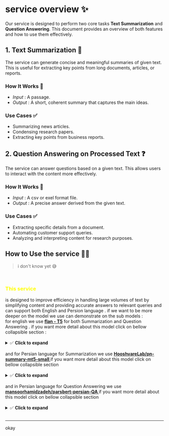# service overview ✨

Our service is designed to perform two core tasks **Text Summarization** and **Question Answering**. This document provides an overview of both features and how to use them effectively.

## 1. Text Summarization 📃

The service can generate concise and meaningful summaries of given text. This is useful for extracting key points from long documents, articles, or reports.

### **How It Works** 🤔

- _Input_ : A passage.
- _Output_ : A short, coherent summary that captures the main ideas.

### **Use Cases** ✅

- Summarizing news articles.
- Condensing research papers.
- Extracting key points from business reports.

## 2. Question Answering on Processed Text ❓

The service can answer questions based on a given text. This allows users to interact with the content more effectively.

### **How It Works** 🤔

- _Input_ : A csv or exel format file.
- _Output_ : A precise answer derived from the given text.

### **Use Cases** ✅

- Extracting specific details from a document.
- Automating customer support queries.
- Analyzing and interpreting content for research purposes.

## **How to Use the service** 🔰🎯

> i don't know yet 😅

<br>

<h3 style="color:yellow">This service</h3> is designed to improve efficiency in handling large volumes of text by simplifying content and providing accurate answers to relevant queries and can support both English and Persion language . if we want to be more deeper on the model we use can demonstrate on the sub models : <br>
for english we use <u><b>flan - T5</b></u> for both Summarization and Question Answering . if you want more detail about this model click on bellow collapsible section :
<br>
<br>
<details>
  <summary>✅ <b>Click to expand</b> </summary>

<br>

# 🧠 Flan-T5: An Overview

Flan-T5 (Fine-tuned Language Net T5) is an advanced version of Google's **T5 (Text-To-Text Transfer Transformer)** model, fine-tuned on **instruction-following tasks** to enhance its ability to understand and generate natural language.

---

## 🔍 Key Features

- **Instruction-Tuned:** Trained on a diverse set of tasks to improve performance in real-world applications.
- **Text-to-Text Framework:** Accepts input text and generates output text, making it highly flexible.
- **Multi-Task Learning:** Excels in summarization, translation, question answering, and more.
- **Scalable Variants:** Available in different sizes (**small**, **base**, **large**, **XL**, and **XXL**) to balance performance and efficiency.

---

## 🚀 How It Works

Flan-T5 follows the **encoder-decoder** (transformer) architecture:  
1️⃣ **Encoder:** Processes the input text.  
2️⃣ **Decoder:** Generates the output text based on learned patterns and instructions.

Unlike traditional models, Flan-T5 is **pre-trained** on a mixture of tasks before fine-tuning on **instruction datasets**, making it more adaptable to various applications.

---

## 🎯 Use Cases

✅ **Text Summarization** – Compressing long articles into concise summaries.  
✅ **Question Answering** – Extracting or generating answers from given contexts.  
✅ **Text Generation** – Writing creative or informative content based on prompts.  
✅ **Code Generation** – Assisting in programming by generating code snippets.  
✅ **Translation** – Converting text between multiple languages.

---

## 📊 Variants & Model Sizes

Flan-T5 comes in several versions, offering a trade-off between **speed** and **accuracy**:

| Model Variant     | Parameters | Use Case                                  |
| ----------------- | ---------- | ----------------------------------------- |
| **Flan-T5 Small** | ~80M       | Lightweight, suitable for simple tasks    |
| **Flan-T5 Base**  | ~250M      | Balanced for general use                  |
| **Flan-T5 Large** | ~780M      | Improved accuracy for complex tasks       |
| **Flan-T5 XL**    | ~3B        | Stronger reasoning and comprehension      |
| **Flan-T5 XXL**   | ~11B       | Best performance, requires more resources |

---

## ⚙️ How to Use Flan-T5

You can use Flan-T5 via **Hugging Face's Transformers library**:

```python
from transformers import T5Tokenizer, T5ForConditionalGeneration

# Load the model and tokenizer
model_name = "google/flan-t5-large"
tokenizer = T5Tokenizer.from_pretrained(model_name)
model = T5ForConditionalGeneration.from_pretrained(model_name)

# Define input text
input_text = "Summarize: The history of artificial intelligence is fascinating..."
inputs = tokenizer(input_text, return_tensors="pt")

# Generate output
output = model.generate(**inputs)
print(tokenizer.decode(output[0], skip_special_tokens=True))
```

</details>

<br>
and for Persian language for Summarization we use <u><b>HooshvareLab/pn-summary-mt5-small
</b></u>if you want more detail about this model click on bellow collapsible section
<br><br>

<details>
<summary>✅ <b>Click to expand</b> </summary>
<br>

# 📝 HooshvareLab/pn-summary-mt5-small: An Overview

The **HooshvareLab/pn-summary-mt5-small** is a **Persian-focused text summarization model** based on **mT5-small**, a multilingual version of Google's **T5 (Text-To-Text Transfer Transformer)**. This model is fine-tuned specifically for **Persian text summarization**, making it highly effective for compressing Persian-language articles, news, and documents.

---

## 🔍 Key Features

- 🌍 **Multilingual T5 (mT5) Base:** Built on **mT5-small**, which supports multiple languages.
- 🏆 **Persian-Specific Fine-Tuning:** Trained on Persian-language datasets for accurate summaries.
- 📝 **Text-to-Text Format:** Takes a **Persian input text** and generates a **summarized version** in Persian.
- ⚡ **Lightweight & Efficient:** Small model size for faster processing and deployment.

---

## 🚀 How It Works

Like T5, the **HooshvareLab/pn-summary-mt5-small** follows an **encoder-decoder** structure:  
1️⃣ **Encoder:** Processes the input Persian text.  
2️⃣ **Decoder:** Generates a summarized output in Persian.

This model has been fine-tuned using **Persian summarization datasets**, improving its **accuracy and fluency** in Persian-language content.

---

## 🎯 Use Cases

✅ **News Summarization** – Condensing Persian news articles into key points.  
✅ **Document Summarization** – Extracting key information from lengthy Persian texts.  
✅ **Content Simplification** – Helping users understand Persian texts faster.  
✅ **AI-Powered Persian NLP** – Enhancing Persian text applications and research.

---

## ⚙️ How to Use the Model

You can use **HooshvareLab/pn-summary-mt5-small** via **Hugging Face’s Transformers library**:

```python
from transformers import AutoTokenizer, AutoModelForSeq2SeqLM

# Load model and tokenizer
model_name = "HooshvareLab/pn-summary-mt5-small"
tokenizer = AutoTokenizer.from_pretrained(model_name)
model = AutoModelForSeq2SeqLM.from_pretrained(model_name)

# Define Persian input text
persian_text = "متن بلند برای خلاصه‌سازی اینجا قرار می‌گیرد."
inputs = tokenizer("summarize: " + persian_text, return_tensors="pt", max_length=512, truncation=True)

# Generate summary
output = model.generate(**inputs, max_length=150, num_beams=5, early_stopping=True)
print(tokenizer.decode(output[0], skip_special_tokens=True))
```

</details>

<br>
and in Persian language for Question Answering we use <u><b>mansoorhamidzadeh/parsbert-persian-QA
</b></u>if you want more detail about this model click on bellow collapsible section
<br><br>

<details>
<summary>✅ <b>Click to expand</b> </summary>
<br>
# ❓ ParsBERT-Persian-QA: An Overview

The **ParsBERT-Persian-QA** model, developed by **Mansoor Hamidzadeh**, is a **question-answering (QA) model** fine-tuned on **Persian texts**. It is based on **ParsBERT**, a powerful Persian-language variant of BERT, optimized for **extracting answers** from Persian documents.

---

## 🔍 Key Features

- 🇮🇷 **Persian-Specific Training:** Fine-tuned on **Persian-language datasets** for QA tasks.
- 🏗 **BERT-Based Architecture:** Built on **ParsBERT**, a state-of-the-art **Transformer-based** Persian NLP model.
- ❓ **Extractive Question Answering:** Finds **precise answers** within a given Persian text.
- ⚡ **Efficient & Accurate:** Designed for **fast inference** and **high accuracy** in Persian QA tasks.

---

## 🚀 How It Works

This model follows the **extractive QA approach**, meaning:  
1️⃣ **Input:** A Persian passage + a Persian question.  
2️⃣ **Processing:** The model analyzes the passage to find the most relevant answer.  
3️⃣ **Output:** A specific part of the passage that answers the question.

It is trained on Persian QA datasets, ensuring **accurate and fluent responses** in Persian.

---

## 🎯 Use Cases

✅ **Automated Q&A Systems** – Powering Persian chatbots and virtual assistants.  
✅ **Document Search & Analysis** – Extracting key answers from Persian texts.  
✅ **Customer Support Automation** – Answering FAQs in Persian.  
✅ **Educational Tools** – Helping students and researchers find information quickly.

---

## ⚙️ How to Use the Model

You can use **ParsBERT-Persian-QA** with **Hugging Face's Transformers library**:

```python
from transformers import AutoTokenizer, AutoModelForQuestionAnswering, pipeline

# Load the model and tokenizer
model_name = "mansoorhamidzadeh/parsbert-persian-QA"
tokenizer = AutoTokenizer.from_pretrained(model_name)
model = AutoModelForQuestionAnswering.from_pretrained(model_name)

# Define Persian context and question
persian_context = "تهران پایتخت ایران است. این شهر بزرگ‌ترین شهر ایران محسوب می‌شود."
persian_question = "پایتخت ایران کجاست؟"

# Use Hugging Face pipeline for easy inference
qa_pipeline = pipeline("question-answering", model=model, tokenizer=tokenizer)
result = qa_pipeline(question=persian_question, context=persian_context)

# Print the answer
print("Answer:", result["answer"])
```

</details>
<br>

---

okay
